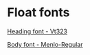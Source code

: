 # Float fonts

[Heading font - Vt323](./vt323.ttf)

[Body font - Menlo-Regular](./Menlo-Regular.ttf)